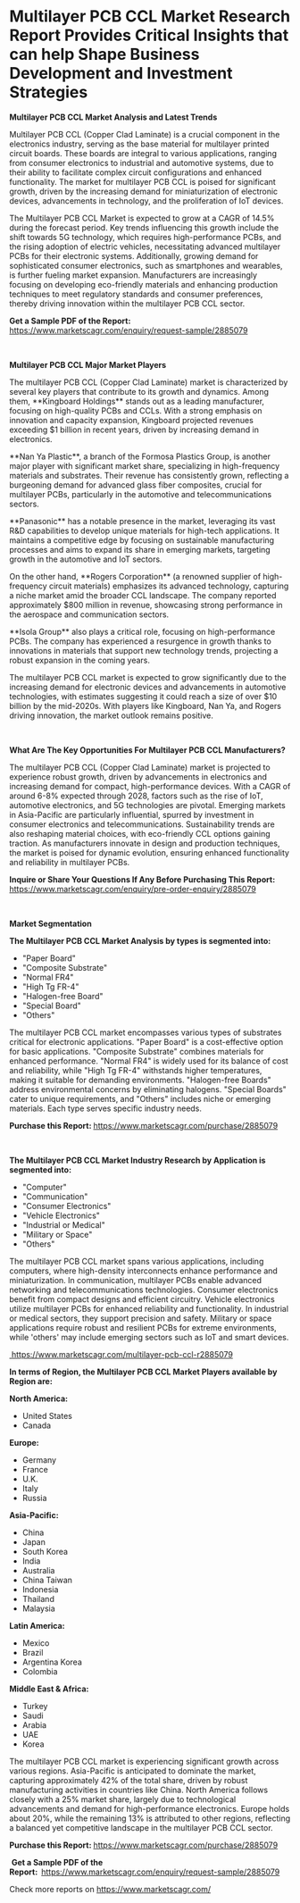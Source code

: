<p><h1>Multilayer PCB CCL Market Research Report Provides Critical Insights that can help Shape Business Development and Investment Strategies</h1></p><p><strong>Multilayer PCB CCL Market Analysis and Latest Trends</strong></p>
<p><p>Multilayer PCB CCL (Copper Clad Laminate) is a crucial component in the electronics industry, serving as the base material for multilayer printed circuit boards. These boards are integral to various applications, ranging from consumer electronics to industrial and automotive systems, due to their ability to facilitate complex circuit configurations and enhanced functionality. The market for multilayer PCB CCL is poised for significant growth, driven by the increasing demand for miniaturization of electronic devices, advancements in technology, and the proliferation of IoT devices.</p><p>The Multilayer PCB CCL Market is expected to grow at a CAGR of 14.5% during the forecast period. Key trends influencing this growth include the shift towards 5G technology, which requires high-performance PCBs, and the rising adoption of electric vehicles, necessitating advanced multilayer PCBs for their electronic systems. Additionally, growing demand for sophisticated consumer electronics, such as smartphones and wearables, is further fueling market expansion. Manufacturers are increasingly focusing on developing eco-friendly materials and enhancing production techniques to meet regulatory standards and consumer preferences, thereby driving innovation within the multilayer PCB CCL sector.</p></p>
<p><strong>Get a Sample PDF of the Report:&nbsp;</strong> <a href="https://www.marketscagr.com/enquiry/request-sample/2885079?utm_campaign=3095&utm_medium=2&utm_source=Github&utm_content=ia&utm_term=13032025&utm_id=multilayer-pcb-ccl">https://www.marketscagr.com/enquiry/request-sample/2885079</a></p>
<p>&nbsp;</p>
<p><strong>Multilayer PCB CCL Major Market Players</strong></p>
<p><p>The multilayer PCB CCL (Copper Clad Laminate) market is characterized by several key players that contribute to its growth and dynamics. Among them, **Kingboard Holdings** stands out as a leading manufacturer, focusing on high-quality PCBs and CCLs. With a strong emphasis on innovation and capacity expansion, Kingboard projected revenues exceeding $1 billion in recent years, driven by increasing demand in electronics.</p><p>**Nan Ya Plastic**, a branch of the Formosa Plastics Group, is another major player with significant market share, specializing in high-frequency materials and substrates. Their revenue has consistently grown, reflecting a burgeoning demand for advanced glass fiber composites, crucial for multilayer PCBs, particularly in the automotive and telecommunications sectors.</p><p>**Panasonic** has a notable presence in the market, leveraging its vast R&D capabilities to develop unique materials for high-tech applications. It maintains a competitive edge by focusing on sustainable manufacturing processes and aims to expand its share in emerging markets, targeting growth in the automotive and IoT sectors.</p><p>On the other hand, **Rogers Corporation** (a renowned supplier of high-frequency circuit materials) emphasizes its advanced technology, capturing a niche market amid the broader CCL landscape. The company reported approximately $800 million in revenue, showcasing strong performance in the aerospace and communication sectors.</p><p>**Isola Group** also plays a critical role, focusing on high-performance PCBs. The company has experienced a resurgence in growth thanks to innovations in materials that support new technology trends, projecting a robust expansion in the coming years.</p><p>The multilayer PCB CCL market is expected to grow significantly due to the increasing demand for electronic devices and advancements in automotive technologies, with estimates suggesting it could reach a size of over $10 billion by the mid-2020s. With players like Kingboard, Nan Ya, and Rogers driving innovation, the market outlook remains positive.</p></p>
<p>&nbsp;</p>
<p><strong>What Are The Key Opportunities For Multilayer PCB CCL Manufacturers?</strong></p>
<p><p>The multilayer PCB CCL (Copper Clad Laminate) market is projected to experience robust growth, driven by advancements in electronics and increasing demand for compact, high-performance devices. With a CAGR of around 6-8% expected through 2028, factors such as the rise of IoT, automotive electronics, and 5G technologies are pivotal. Emerging markets in Asia-Pacific are particularly influential, spurred by investment in consumer electronics and telecommunications. Sustainability trends are also reshaping material choices, with eco-friendly CCL options gaining traction. As manufacturers innovate in design and production techniques, the market is poised for dynamic evolution, ensuring enhanced functionality and reliability in multilayer PCBs.</p></p>
<p><strong>Inquire or Share Your Questions If Any Before Purchasing This Report:</strong> <a href="https://www.marketscagr.com/enquiry/pre-order-enquiry/2885079?utm_campaign=3095&utm_medium=2&utm_source=Github&utm_content=ia&utm_term=13032025&utm_id=multilayer-pcb-ccl">https://www.marketscagr.com/enquiry/pre-order-enquiry/2885079</a></p>
<p>&nbsp;</p>
<p><strong>Market Segmentation</strong></p>
<p><strong>The Multilayer PCB CCL Market Analysis by types is segmented into:</strong></p>
<p><ul><li>"Paper Board"</li><li>"Composite Substrate"</li><li>"Normal FR4"</li><li>"High Tg FR-4"</li><li>"Halogen-free Board"</li><li>"Special Board"</li><li>"Others"</li></ul></p>
<p><p>The multilayer PCB CCL market encompasses various types of substrates critical for electronic applications. "Paper Board" is a cost-effective option for basic applications. "Composite Substrate" combines materials for enhanced performance. "Normal FR4" is widely used for its balance of cost and reliability, while "High Tg FR-4" withstands higher temperatures, making it suitable for demanding environments. "Halogen-free Boards" address environmental concerns by eliminating halogens. "Special Boards" cater to unique requirements, and "Others" includes niche or emerging materials. Each type serves specific industry needs.</p></p>
<p><strong>Purchase this Report:&nbsp;</strong><a href="https://www.marketscagr.com/purchase/2885079?utm_campaign=3095&utm_medium=2&utm_source=Github&utm_content=ia&utm_term=13032025&utm_id=multilayer-pcb-ccl">https://www.marketscagr.com/purchase/2885079</a></p>
<p>&nbsp;</p>
<p><strong>The Multilayer PCB CCL Market Industry Research by Application is segmented into:</strong></p>
<p><ul><li>"Computer"</li><li>"Communication"</li><li>"Consumer Electronics"</li><li>"Vehicle Electronics"</li><li>"Industrial or Medical"</li><li>"Military or Space"</li><li>"Others"</li></ul></p>
<p><p>The multilayer PCB CCL market spans various applications, including computers, where high-density interconnects enhance performance and miniaturization. In communication, multilayer PCBs enable advanced networking and telecommunications technologies. Consumer electronics benefit from compact designs and efficient circuitry. Vehicle electronics utilize multilayer PCBs for enhanced reliability and functionality. In industrial or medical sectors, they support precision and safety. Military or space applications require robust and resilient PCBs for extreme environments, while 'others' may include emerging sectors such as IoT and smart devices.</p></p>
<p><a href="https://www.marketscagr.com/multilayer-pcb-ccl-r2885079?utm_campaign=3095&utm_medium=2&utm_source=Github&utm_content=ia&utm_term=13032025&utm_id=multilayer-pcb-ccl">&nbsp;https://www.marketscagr.com/multilayer-pcb-ccl-r2885079</a></p>
<p><strong>In terms of Region, the Multilayer PCB CCL Market Players available by Region are:</strong></p>
<p>
    <p> <strong> North America: </strong>
        <ul>
            <li>United States</li>
            <li>Canada</li>
        </ul>
        </p> 
    <p> <strong> Europe: </strong>
        <ul>
            <li>Germany</li>
            <li>France</li>
            <li>U.K.</li>
            <li>Italy</li>
            <li>Russia</li>
        </ul>
        </p> 
    <p> <strong> Asia-Pacific: </strong>
        <ul>
            <li>China</li>
            <li>Japan</li>
            <li>South Korea</li>
            <li>India</li>
            <li>Australia</li>
            <li>China Taiwan</li>
            <li>Indonesia</li>
            <li>Thailand</li>
            <li>Malaysia</li>
        </ul>
        </p> 
    <p> <strong> Latin America: </strong>
        <ul>
            <li>Mexico</li>
            <li>Brazil</li>
            <li>Argentina Korea</li>
            <li>Colombia</li>
        </ul>
        </p> 
    <p> <strong> Middle East & Africa: </strong>
        <ul>
            <li>Turkey</li>
            <li>Saudi</li>
            <li>Arabia</li>
            <li>UAE</li>
            <li>Korea</li>
        </ul>
    </p>
    </p>
<p><p>The multilayer PCB CCL market is experiencing significant growth across various regions. Asia-Pacific is anticipated to dominate the market, capturing approximately 42% of the total share, driven by robust manufacturing activities in countries like China. North America follows closely with a 25% market share, largely due to technological advancements and demand for high-performance electronics. Europe holds about 20%, while the remaining 13% is attributed to other regions, reflecting a balanced yet competitive landscape in the multilayer PCB CCL sector.</p></p>
<p><strong>Purchase this Report: </strong><a href="https://www.marketscagr.com/purchase/2885079?utm_campaign=3095&utm_medium=2&utm_source=Github&utm_content=ia&utm_term=13032025&utm_id=multilayer-pcb-ccl">https://www.marketscagr.com/purchase/2885079</a></p>
<p>&nbsp;<strong>Get a Sample PDF of the Report:&nbsp;&nbsp;</strong><a href="https://www.marketscagr.com/enquiry/request-sample/2885079?utm_campaign=3095&utm_medium=2&utm_source=Github&utm_content=ia&utm_term=13032025&utm_id=multilayer-pcb-ccl">https://www.marketscagr.com/enquiry/request-sample/2885079</a></p>
<p><strong></strong></p>
<p>Check more reports on <a href="https://www.marketscagr.com/?utm_campaign=3095&utm_medium=2&utm_source=Github&utm_content=ia&utm_term=13032025&utm_id=multilayer-pcb-ccl">https://www.marketscagr.com/</a></p>